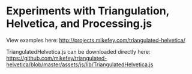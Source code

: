 # Experiments with Triangulation, Helvetica, and Processing.js

View examples here: http://projects.mikefey.com/triangulated-helvetica/

TriangulatedHelvetica.js can be downloaded directly here: https://github.com/mikefey/triangulated-helvetica/blob/master/assets/js/lib/TriangulatedHelvetica.js